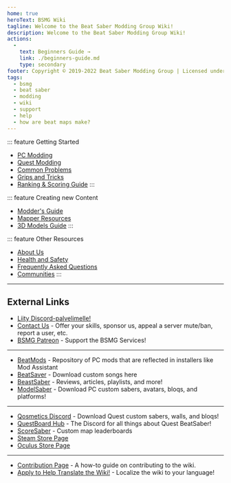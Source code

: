 ```yaml
---
home: true
heroText: BSMG Wiki
tagline: Welcome to the Beat Saber Modding Group Wiki!
description: Welcome to the Beat Saber Modding Group Wiki!
actions:
  - 
    text: Beginners Guide →
    link: ./beginners-guide.md
    type: secondary
footer: Copyright © 2019-2022 Beat Saber Modding Group | Licensed under CC BY-NC-SA 4.0
tags:
  - bsmg
  - beat saber
  - modding
  - wiki
  - support
  - help
  - how are beat maps make?
---
```


<!-- markdownlint-disable MD041 -->
<!-- markdownlint-disable MD033 -->
<div class='features'>

::: feature Getting Started

* [PC Modding](./pc-modding.md)
* [Quest Modding](./quest-modding.md)
* [Common Problems](./support/)
* [Grips and Tricks](./grips-and-tricks.md)
* [Ranking & Scoring Guide](./ranking-guide.md)
:::

::: feature Creating new Content

* [Modder's Guide](/modding/)
* [Mapper Resources](/mapping/)
* [3D Models Guide](/models/)
:::

::: feature Other Resources

* [About Us](/about/)
* [Health and Safety](./health-and-safety.md)
* [Frequently Asked Questions](/faq/)
* [Communities](/communities/)
:::

</div>

---

<h2 class='noborder'>External Links</h2>
<!-- markdownlint-enable MD033 -->

* [Liity Discord-palvelimelle!](https://discord.gg/beatsabermods)
* [Contact Us](https://bsmg.dev/contact) - Offer your skills, sponsor us, appeal a server mute/ban, report a user, etc.
* [BSMG Patreon](https://www.patreon.com/beatsabermods) - Support the BSMG Services!

---

* [BeatMods](https://beatmods.com) - Repository of PC mods that are reflected in installers like Mod Assistant
* [BeatSaver](https://beatsaver.com/) - Download custom songs here
* [BeastSaber](https://bsaber.com/) - Reviews, articles, playlists, and more!
* [ModelSaber](https://modelsaber.com/) - Download PC custom sabers, avatars, bloqs, and platforms!

---

* [Qosmetics Discord](https://discord.gg/qosmetics) - Download Quest custom sabers, walls, and bloqs!
* [QuestBoard Hub](https://discord.gg/d6DyW9v) - The Discord for all things about Quest BeatSaber!
* [ScoreSaber](https://scoresaber.com/) - Custom map leaderboards
* [Steam Store Page](https://store.steampowered.com/app/620980/Beat_Saber/)
* [Oculus Store Page](https://www.oculus.com/experiences/rift/1304877726278670/)

---

* [Contribution Page](https://docs.google.com/document/d/1r6IP6l3uo8rc__GxfLkpaToxheeXotdYaKEj3oWB2js/edit?usp=sharing) - A how-to guide on contributing to the wiki.
* [Apply to Help Translate the Wiki!](https://forms.gle/e3BqA3poMjESARe76) - Localize the wiki to your language!
